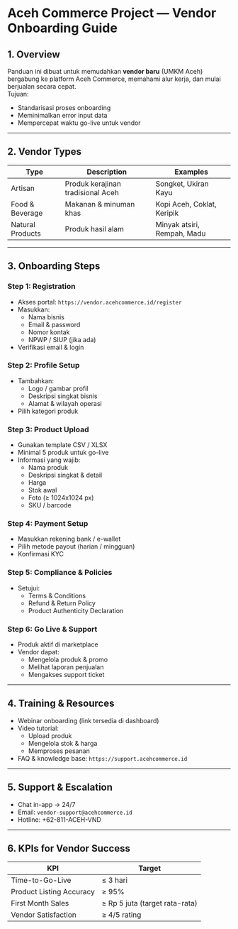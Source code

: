 # Aceh Commerce Project — Vendor Onboarding Guide

## 1. Overview
Panduan ini dibuat untuk memudahkan **vendor baru** (UMKM Aceh) bergabung ke platform Aceh Commerce, memahami alur kerja, dan mulai berjualan secara cepat.  
Tujuan:
- Standarisasi proses onboarding
- Meminimalkan error input data
- Mempercepat waktu go-live untuk vendor

---

## 2. Vendor Types
| Type | Description | Examples |
|------|------------|---------|
| Artisan | Produk kerajinan tradisional Aceh | Songket, Ukiran Kayu |
| Food & Beverage | Makanan & minuman khas | Kopi Aceh, Coklat, Keripik |
| Natural Products | Produk hasil alam | Minyak atsiri, Rempah, Madu |

---

## 3. Onboarding Steps

### Step 1: Registration
- Akses portal: `https://vendor.acehcommerce.id/register`
- Masukkan:
  - Nama bisnis
  - Email & password
  - Nomor kontak
  - NPWP / SIUP (jika ada)
- Verifikasi email & login

### Step 2: Profile Setup
- Tambahkan:
  - Logo / gambar profil
  - Deskripsi singkat bisnis
  - Alamat & wilayah operasi
- Pilih kategori produk

### Step 3: Product Upload
- Gunakan template CSV / XLSX
- Minimal 5 produk untuk go-live
- Informasi yang wajib:
  - Nama produk
  - Deskripsi singkat & detail
  - Harga
  - Stok awal
  - Foto (≥ 1024x1024 px)
  - SKU / barcode

### Step 4: Payment Setup
- Masukkan rekening bank / e-wallet
- Pilih metode payout (harian / mingguan)
- Konfirmasi KYC

### Step 5: Compliance & Policies
- Setujui:
  - Terms & Conditions
  - Refund & Return Policy
  - Product Authenticity Declaration

### Step 6: Go Live & Support
- Produk aktif di marketplace
- Vendor dapat:
  - Mengelola produk & promo
  - Melihat laporan penjualan
  - Mengakses support ticket

---

## 4. Training & Resources
- Webinar onboarding (link tersedia di dashboard)
- Video tutorial:
  - Upload produk
  - Mengelola stok & harga
  - Memproses pesanan
- FAQ & knowledge base: `https://support.acehcommerce.id`

---

## 5. Support & Escalation
- Chat in-app → 24/7
- Email: `vendor-support@acehcommerce.id`
- Hotline: +62-811-ACEH-VND

---

## 6. KPIs for Vendor Success
| KPI | Target |
|-----|-------|
| Time-to-Go-Live | ≤ 3 hari |
| Product Listing Accuracy | ≥ 95% |
| First Month Sales | ≥ Rp 5 juta (target rata-rata) |
| Vendor Satisfaction | ≥ 4/5 rating |


